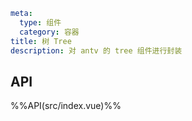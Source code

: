 ```yaml
meta:
  type: 组件
  category: 容器
title: 树 Tree
description: 对 antv 的 tree 组件进行封装
```


## API

%%API(src/index.vue)%%

